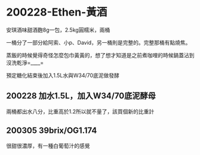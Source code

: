# 200228-Ethen-黃酒

安琪酒味甜酒麴8g一包，2.5kg圓糯米，兩桶

一桶分了一部分給阿索、小p、David，另一桶則是完整的。完整那桶有點燒焦。

蒸飯的時候覺得奇怪怎麼包巾黃黃的，想了想才知道是之前煮咖哩的時候鍋蓋沾到沒洗乾淨=____=

預定糖化結束後加入1.5L水與W34/70底泥做發酵

## 200228 加水1.5L，加入W34/70底泥酵母

兩桶都出水八分，比重高於1.2所以就不量了，該買個新的比重計

## 200305 39brix/OG1.174

很甜很濃厚，有一種白葡萄汁的感覺